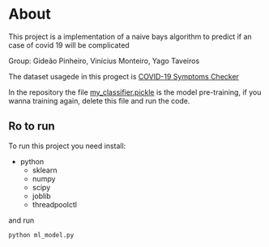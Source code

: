 # About

This project is a implementation of a naive bays algorithm to predict if an case of covid 19 will be complicated

Group: Gideão Pinheiro, Vinícius Monteiro, Yago Taveiros

The dataset usagede in this progect is [COVID-19 Symptoms Checker](https://www.kaggle.com/iamhungundji/covid19-symptoms-checker)

In the repository the file [my_classifier.pickle](https://github.com/yago1404/naive_bayes_covid/blob/master/my_classifier.pickle) is the model pre-training, if you wanna training again, delete this file and run the code.

## Ro to run

To run this project you need install:
- python
    - sklearn
    - numpy
    - scipy
    - joblib
    - threadpoolctl 

and run
```bash
python ml_model.py
```